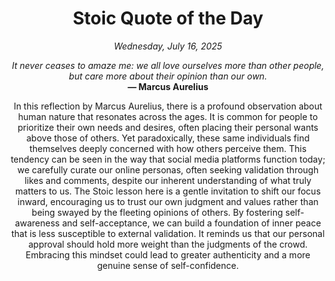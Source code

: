 <h1 align="center">Stoic Quote of the Day</h1>
<p align="center"><em><!--date-start-->Wednesday, July 16, 2025<!--date-end--></em></p>
<p align="center">
    <em><!--START_SECTION:quote-text-->
It never ceases to amaze me: we all love ourselves more than other people, but care more about their opinion than our own.
<!--END_SECTION:quote-text--></em><br>
    <strong>— <!--START_SECTION:quote-author-->
Marcus Aurelius
<!--END_SECTION:quote-author--></strong>
</p>

<p align="center" style="max-width:600px;margin:0 auto;">
<!--START_SECTION:quote-interpretation-->
In this reflection by Marcus Aurelius, there is a profound observation about human nature that resonates across the ages. It is common for people to prioritize their own needs and desires, often placing their personal wants above those of others. Yet paradoxically, these same individuals find themselves deeply concerned with how others perceive them. This tendency can be seen in the way that social media platforms function today; we carefully curate our online personas, often seeking validation through likes and comments, despite our inherent understanding of what truly matters to us. The Stoic lesson here is a gentle invitation to shift our focus inward, encouraging us to trust our own judgment and values rather than being swayed by the fleeting opinions of others. By fostering self-awareness and self-acceptance, we can build a foundation of inner peace that is less susceptible to external validation. It reminds us that our personal approval should hold more weight than the judgments of the crowd. Embracing this mindset could lead to greater authenticity and a more genuine sense of self-confidence.
<!--END_SECTION:quote-interpretation-->
</p>
